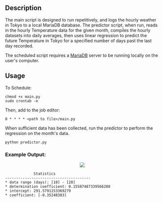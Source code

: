## Description

The main script is designed to run repetitively, and logs the hourly weather in Tokyo to a
local MariaDB database.
The predictor script, when run, reads in the hourly Temperature data
for the given month, compiles the hourly datasets into daily averages,
then uses linear regression to predict the future Temperature in Tokyo for a
specified number of days past the last day recorded.

The scheduled script requires a [MariaDB](https://mariadb.com/get-started-with-mariadb/) server to be running locally on the user's computer. 

## Usage

To Schedule:
```
chmod +x main.py
sudo crontab -e
```

Then, add to the job editor:

```
0 * * * * <path to file>/main.py
```

When sufficient data has been collected, run the predictor to perform the
regression on the month's data.

```
python predictor.py
```

### Example Output:
<p align="center">
  <img src="https://github.com/rp-mullen/tokyo-weather/blob/main/output.png"/>
</p>

```
             Statistics                
---------------------------------------
* data range (days): [10] - [28]
* determination coefficient: 0.15587487339566208
* intercept: 291.5791153369279
* coefficient: [-0.35248383]

```
